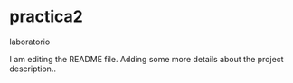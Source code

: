 # practica2
laboratorio

I am editing the README file. Adding some more details about the project description..


